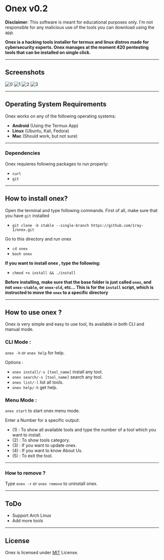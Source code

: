 # Onex v0.2

**Disclaimer**: This software is meant for educational purposes only. I'm not responsible for any malicious use of the tools you can download using the app.

**Onex is a hacking tools installer for termux and linux distros made for cybersecurity experts.
Onex manages at the moment 420 pentesting tools that can be installed on single click.**

-----------------------------------------------------------------------

## Screenshots
![0](https://github.com/1RaY-1/onex/assets/78962948/5289fd6e-f655-4155-8451-3a5b1884b41d)
![1](https://github.com/1RaY-1/onex/assets/78962948/5d78304d-b5ef-4098-8d3a-d8a45df8b63a)
![2](https://github.com/1RaY-1/onex/assets/78962948/5fa463a9-9cf8-4ce5-84b7-daacc4a40cc6)
![3](https://github.com/1RaY-1/onex/assets/78962948/1e659a0f-81bb-4384-a8de-719d69d250ff)

------------------------------------------------------------------------

## Operating System Requirements

Onex works on any of the following operating systems:
- **Android** (Using the Termux App)
- **Linux** (Ubuntu, Kali, Fedora)
- **Mac** (Should work, but not sure)

------------------------------------------------------------------------

### Dependencies
Onex requieres following packages to run properly:
* `curl`
* `git`

------------------------------------------------------------------------

## How to install onex?

Open the terminal and type following commands.
First of all, make sure that you have `git` installed

* ```git clone -b stable --single-branch https://github.com/1ray-1/onex.git```

Go to this directory and run onex
* `cd onex`
* `bash onex`

**If you want to install onex , type the following:**
* `chmod +x install && ./install`

**Before installing, make sure that the base folder is just called `onex`, and not `onex-stable`, or `onex-old`, etc...
This is for the `install` script, which is instructed to move the `onex` to a specific directory**

------------------------------------------------------------------------

## How to use onex ?
Onex is very simple and easy to use tool, its available in both CLI and manual mode.

### CLI Mode :
`onex -h` or `onex help` for help.

Options :
- `onex install/-s [tool_name]` install any tool.
- `onex search/-s [tool_name]` search any tool.
- `onex list/-l` list all tools.
- `onex help/-h` get help.

### Menu Mode :
`onex start` to start onex menu mode.

Enter a Number for a specific output:
- (1) : To show all available tools and type the number of a tool which you want to install.
- (2) : To show tools category.
- (3) : If you want to update onex.
- (4) : If you want to know About Us.
- (5) : To exit the tool.

------------------------------------------------------------------------

### How to remove ?
Type `onex -r` or `onex remove` to uninstall onex.

---------------------------------------------------------------------

## ToDo
 * Support Arch Linux
 * Add more tools

------------------------------------------------------------------------

## License
Onex is licensed under [MIT](https://github.com/1RaY-1/onex/blob/main/LICENSE) License.
